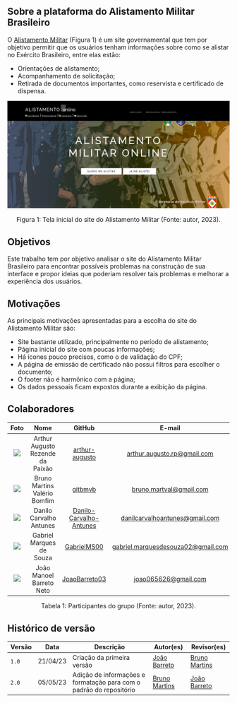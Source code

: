 ## Sobre a plataforma do Alistamento Militar Brasileiro
O [Alistamento Militar](https://alistamento.eb.mil.br/) (Figura 1) é um site governamental que tem por objetivo permitir que os usuários tenham informações sobre como se alistar no Exército Brasileiro, entre elas estão:

- Orientações de alistamento;
- Acompanhamento de solicitação;
- Retirada de documentos importantes, como reservista e certificado de dispensa.

![Site](img/home/site.png)
<div style="text-align: center">
Figura 1: Tela inicial do site do Alistamento Militar (Fonte: autor, 2023).
</div>

## Objetivos
Este trabalho tem por objetivo analisar o site do Alistamento Militar Brasileiro para encontrar possíveis problemas na construção de sua interface e propor ideias que poderiam resolver tais problemas e melhorar a experiência dos usuários.

## Motivações
As principais motivações apresentadas para a escolha do site do Alistamento Militar são:

- Site bastante utilizado, principalmente no período de alistamento;
- Página inicial do site com poucas informações;
- Há ícones pouco precisos, como o de validação do CPF;
- A página de emissão de certificado não possui filtros para escolher o documento;
- O footer não é harmônico com a página;
- Os dados pessoais ficam expostos durante a exibição da página. 

## Colaboradores

<center>

| Foto | Nome| GitHub| E-mail| 
|:-----:|:-----:|:-----:|:-----:|
| <img width='100' src='https://avatars.githubusercontent.com/u/59586312?v=4'> | Arthur Augusto Rezende da Paixão | [arthur-augusto](https://github.com/arthur-augusto) | arthur.augusto.rp@gmail.com |
| <img width='100' src='https://avatars.githubusercontent.com/u/30751876?v=4'> | Bruno Martins Valério Bomfim | [gitbmvb](https://github.com/gitbmvb) | bruno.martval@gmail.com |
| <img width='100' src='https://avatars.githubusercontent.com/u/89037034?v=4'> | Danilo Carvalho Antunes | [Danilo-Carvalho-Antunes](https://github.com/Danilo-Carvalho-Antunes) | danilcarvalhoantunes@gmail.com
| <img width='100' src='https://avatars.githubusercontent.com/u/88348513?v=4'> | Gabriel Marques de Souza | [GabrielMS00](https://github.com/GabrielMS00) | gabriel.marquesdesouza02@gmail.com |
| <img width='100' src='https://avatars.githubusercontent.com/u/108282056?v=4'> | João Manoel Barreto Neto | [JoaoBarreto03](https://github.com/JoaoBarreto03)| joao065626@gmail.com |

</center>

<div style="text-align: center">
Tabela 1: Participantes do grupo (Fonte: autor, 2023).
</div>

## Histórico de versão

| Versão | Data | Descrição | Autor(es) | Revisor(es) |
| --- | --- | --- | --- | --- |
|  `1.0`   | 21/04/23 | Criação da primeira versão | [João Barreto](https://github.com/JoaoBarreto03) | [Bruno Martins](https://github.com/gitbmvb) |
|  `2.0`   | 05/05/23 | Adição de informações e formatação para com o padrão do repositório | [Bruno Martins](https://github.com/gitbmvb) | [João Barreto](https://github.com/JoaoBarreto03)
